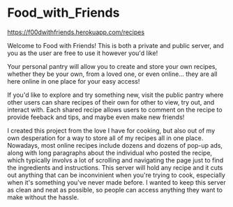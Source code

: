 # Food_with_Friends
https://f00dwithfriends.herokuapp.com/recipes

Welcome to Food with Friends!
This is both a private and public server, and you as the user are free to use it however you'd like!

Your personal pantry will allow you to create and store your own recipes, whether they be your own, from a loved one, or even online... they are all here online in one place for your easy access! 

If you'd like to explore and try something new, visit the public pantry where other users can share recipes of their own for other to view, try out, and interact with. Each shared recipe allows users to comment on the recipe to provide feeback and tips, and maybe even make new friends!

I created this project from the love I have for cooking, but also out of my own desperation for a way to store all of my recipes all in one place. Nowadays, most online recipes include dozens and dozens of pop-up ads, along with long paragraphs about the individual who posted the recipe, which typically involvs a lot of scrolling and navigating the page just to find the ingredients and instructions. This server will hold any recipe and it cuts out anything that can be inconvinient when you're trying to cook, especially when it's something you've never made before. I wanted to keep this server as clean and neat as possible, so people can access anything they want to make without the hassle. 